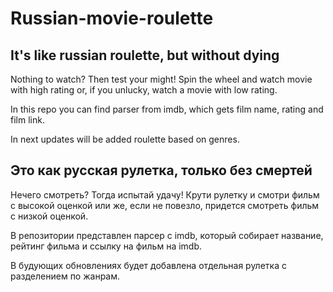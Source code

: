 # Russian-movie-roulette

## It's like russian roulette, but without dying

Nothing to watch? Then test your might! Spin the wheel and watch movie with high rating or, if you unlucky, watch a movie with low rating.

In this repo you can find parser from imdb, which gets film name, rating and film link.

In next updates will be added roulette based on genres.

## Это как русская рулетка, только без смертей

Нечего смотреть? Тогда испытай удачу! Крути рулетку и смотри фильм с высокой оценкой или же, если не повезло, придется смотреть фильм с низкой оценкой.

В репозитории представлен парсер с imdb, который собирает название, рейтинг фильма и ссылку на фильм на imdb.

В будующих обновлениях будет добавлена отдельная рулетка с разделением по жанрам.
